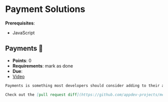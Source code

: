 # Payment Solutions

**Prerequisites**:
- JavaScript

<!-- TODO: overview -->

## Payments 🤑
- **Points**: 0 
- **Requirements**: mark as done
- **Due**:
- [Video](https://youtu.be/iTR6_eIlHzA)
```md
Payments is something most developers should consider adding to their applications. A great way to validate you are solving a real problem is to charge users for the solution. Please explore this example app called [Members Only](https://github.com/appdev-projects/members-only). It is a simple stripe integration that charges users membership dues.

Check out the [pull request diff](https://github.com/appdev-projects/members-only/pull/1/files) to see exactly what we changed from the base rails template.
```
